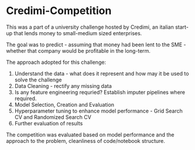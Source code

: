 # Credimi-Competition

This was a part of a university challenge hosted by Credimi, an italian start-up that lends money to small-medium sized enterprises.

The goal was to predict - assuming that money had been lent to the SME - whether that company would be profitable in the long-term.

The approach adopted for this challenge:

1. Understand the data - what does it represent and how may it be used to solve the challenge
2. Data Cleaning - rectify any missing data
3. Is any feature engineering requried? Establish imputer pipelines where required.
4. Model Selection, Creation and Evaluation
5. Hyperparameter tuning to enhance model performance - Grid Search CV and Randomized Search CV
6. Further evaluation of results

The competition was evaluated based on model performance and the approach to the problem, cleanliness of code/notebook structure.
